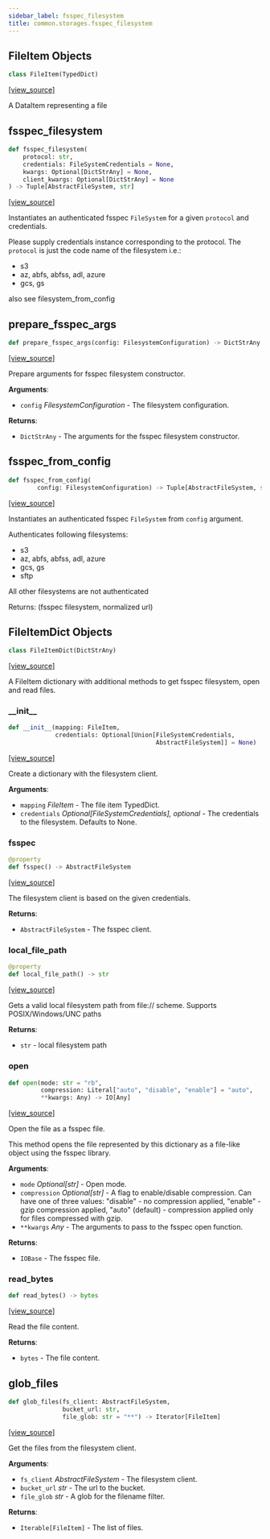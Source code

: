 ```yaml
---
sidebar_label: fsspec_filesystem
title: common.storages.fsspec_filesystem
---
```


## FileItem Objects

```python
class FileItem(TypedDict)
```

[[view_source]](https://github.com/dlt-hub/dlt/blob/f0690715274590fc4cacf1165e3661aaa7af1c15/dlt/common/storages/fsspec_filesystem.py#L46)

A DataItem representing a file

## fsspec\_filesystem

```python
def fsspec_filesystem(
    protocol: str,
    credentials: FileSystemCredentials = None,
    kwargs: Optional[DictStrAny] = None,
    client_kwargs: Optional[DictStrAny] = None
) -> Tuple[AbstractFileSystem, str]
```

[[view_source]](https://github.com/dlt-hub/dlt/blob/f0690715274590fc4cacf1165e3661aaa7af1c15/dlt/common/storages/fsspec_filesystem.py#L106)

Instantiates an authenticated fsspec `FileSystem` for a given `protocol` and credentials.

Please supply credentials instance corresponding to the protocol.
The `protocol` is just the code name of the filesystem i.e.:
* s3
* az, abfs, abfss, adl, azure
* gcs, gs

also see filesystem_from_config

## prepare\_fsspec\_args

```python
def prepare_fsspec_args(config: FilesystemConfiguration) -> DictStrAny
```

[[view_source]](https://github.com/dlt-hub/dlt/blob/f0690715274590fc4cacf1165e3661aaa7af1c15/dlt/common/storages/fsspec_filesystem.py#L127)

Prepare arguments for fsspec filesystem constructor.

**Arguments**:

- `config` _FilesystemConfiguration_ - The filesystem configuration.
  

**Returns**:

- `DictStrAny` - The arguments for the fsspec filesystem constructor.

## fsspec\_from\_config

```python
def fsspec_from_config(
        config: FilesystemConfiguration) -> Tuple[AbstractFileSystem, str]
```

[[view_source]](https://github.com/dlt-hub/dlt/blob/f0690715274590fc4cacf1165e3661aaa7af1c15/dlt/common/storages/fsspec_filesystem.py#L167)

Instantiates an authenticated fsspec `FileSystem` from `config` argument.

Authenticates following filesystems:
* s3
* az, abfs, abfss, adl, azure
* gcs, gs
* sftp

All other filesystems are not authenticated

Returns: (fsspec filesystem, normalized url)

## FileItemDict Objects

```python
class FileItemDict(DictStrAny)
```

[[view_source]](https://github.com/dlt-hub/dlt/blob/f0690715274590fc4cacf1165e3661aaa7af1c15/dlt/common/storages/fsspec_filesystem.py#L201)

A FileItem dictionary with additional methods to get fsspec filesystem, open and read files.

### \_\_init\_\_

```python
def __init__(mapping: FileItem,
             credentials: Optional[Union[FileSystemCredentials,
                                         AbstractFileSystem]] = None)
```

[[view_source]](https://github.com/dlt-hub/dlt/blob/f0690715274590fc4cacf1165e3661aaa7af1c15/dlt/common/storages/fsspec_filesystem.py#L204)

Create a dictionary with the filesystem client.

**Arguments**:

- `mapping` _FileItem_ - The file item TypedDict.
- `credentials` _Optional[FileSystemCredentials], optional_ - The credentials to the
  filesystem. Defaults to None.

### fsspec

```python
@property
def fsspec() -> AbstractFileSystem
```

[[view_source]](https://github.com/dlt-hub/dlt/blob/f0690715274590fc4cacf1165e3661aaa7af1c15/dlt/common/storages/fsspec_filesystem.py#L220)

The filesystem client is based on the given credentials.

**Returns**:

- `AbstractFileSystem` - The fsspec client.

### local\_file\_path

```python
@property
def local_file_path() -> str
```

[[view_source]](https://github.com/dlt-hub/dlt/blob/f0690715274590fc4cacf1165e3661aaa7af1c15/dlt/common/storages/fsspec_filesystem.py#L232)

Gets a valid local filesystem path from file:// scheme.
Supports POSIX/Windows/UNC paths

**Returns**:

- `str` - local filesystem path

### open

```python
def open(mode: str = "rb",
         compression: Literal["auto", "disable", "enable"] = "auto",
         **kwargs: Any) -> IO[Any]
```

[[view_source]](https://github.com/dlt-hub/dlt/blob/f0690715274590fc4cacf1165e3661aaa7af1c15/dlt/common/storages/fsspec_filesystem.py#L241)

Open the file as a fsspec file.

This method opens the file represented by this dictionary as a file-like object using
the fsspec library.

**Arguments**:

- `mode` _Optional[str]_ - Open mode.
- `compression` _Optional[str]_ - A flag to enable/disable compression.
  Can have one of three values: "disable" - no compression applied,
  "enable" - gzip compression applied, "auto" (default) -
  compression applied only for files compressed with gzip.
- `**kwargs` _Any_ - The arguments to pass to the fsspec open function.
  

**Returns**:

- `IOBase` - The fsspec file.

### read\_bytes

```python
def read_bytes() -> bytes
```

[[view_source]](https://github.com/dlt-hub/dlt/blob/f0690715274590fc4cacf1165e3661aaa7af1c15/dlt/common/storages/fsspec_filesystem.py#L302)

Read the file content.

**Returns**:

- `bytes` - The file content.

## glob\_files

```python
def glob_files(fs_client: AbstractFileSystem,
               bucket_url: str,
               file_glob: str = "**") -> Iterator[FileItem]
```

[[view_source]](https://github.com/dlt-hub/dlt/blob/f0690715274590fc4cacf1165e3661aaa7af1c15/dlt/common/storages/fsspec_filesystem.py#L324)

Get the files from the filesystem client.

**Arguments**:

- `fs_client` _AbstractFileSystem_ - The filesystem client.
- `bucket_url` _str_ - The url to the bucket.
- `file_glob` _str_ - A glob for the filename filter.
  

**Returns**:

- `Iterable[FileItem]` - The list of files.

